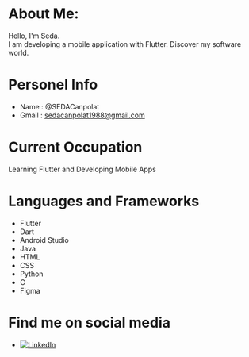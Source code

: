 # About Me:
Hello, I'm Seda.<br>
I am developing a mobile application with Flutter. Discover my software world.

# Personel Info
- Name : @SEDACanpolat 
- Gmail :  sedacanpolat1988@gmail.com 

# Current Occupation
<p> Learning Flutter and Developing Mobile Apps </p>

# Languages and Frameworks
- Flutter
- Dart
- Android Studio
- Java
- HTML
- CSS
- Python
- C
- Figma

# Find me on social media
- [![LinkedIn](https://img.shields.io/badge/LinkedIn-%230077B5.svg?logo=linkedin&logoColor=white)](https://www.linkedin.com/in/seda-canpolat-8098b325a/)
